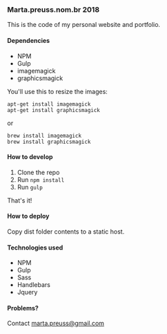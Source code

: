 ### Marta.preuss.nom.br 2018

This is the code of my personal website and portfolio.

#### Dependencies

- NPM
- Gulp
- imagemagick
- graphicsmagick

You'll use this to resize the images:
```
apt-get install imagemagick
apt-get install graphicsmagick
```
or

```
brew install imagemagick
brew install graphicsmagick
```


#### How to develop

1. Clone the repo
2. Run `npm install`
3. Run `gulp`

That's it!

#### How to deploy

Copy dist folder contents to a static host.

#### Technologies used

* NPM
* Gulp
* Sass
* Handlebars
* Jquery

#### Problems?

Contact <marta.preuss@gmail.com>